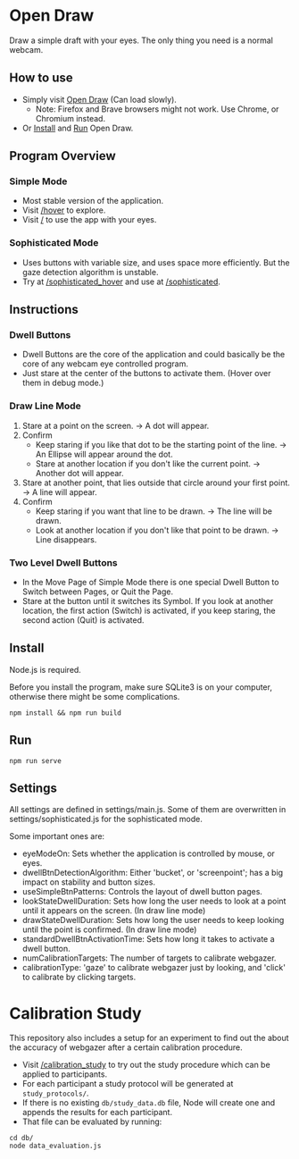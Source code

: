 # Open Draw

Draw a simple draft with your eyes. The only thing you need is a normal webcam.

## How to use

- Simply visit [Open Draw](https://open-draw.onrender.com) (Can load slowly).
  - Note: Firefox and Brave browsers might not work. Use Chrome, or Chromium instead.
- Or [Install](#install) and [Run](#run) Open Draw.

## Program Overview

### Simple Mode
- Most stable version of the application.
- Visit [/hover](https://open-draw.onrender.com/hover) to explore.
- Visit [/](https://open-draw.onrender.com/) to use the app with your eyes.

### Sophisticated Mode
- Uses buttons with variable size, and uses space more efficiently. But the gaze detection algorithm is unstable.
- Try at [/sophisticated_hover](https://open-draw.onrender.com/sophisticated_hover) and use at [/sophisticated](https://open-draw.onrender.com/sophisticated).

## Instructions

### Dwell Buttons

- Dwell Buttons are the core of the application and could basically be the core of any webcam eye controlled program.
- Just stare at the center of the buttons to activate them. (Hover over them in debug mode.)

### Draw Line Mode

1. Stare at a point on the screen. → A dot will appear.
2. Confirm
    - Keep staring if you like that dot to be the starting point of the line. → An Ellipse will appear around the dot.
    - Stare at another location if you don't like the current point. → Another dot will appear.
3. Stare at another point, that lies outside that circle around your first point. → A line will appear.
4. Confirm
    - Keep staring if you want that line to be drawn. → The line will be drawn.
    - Look at another location if you don't like that point to be drawn. → Line disappears.

### Two Level Dwell Buttons

- In the Move Page of Simple Mode there is one special Dwell Button to Switch between Pages, or Quit the Page.
- Stare at the button until it switches its Symbol. If you look at another location, the first action (Switch) is activated, if you keep staring, the second action (Quit) is activated.

## Install

Node.js is required.

Before you install the program, make sure SQLite3 is on your computer, otherwise there might be some complications.

```console
npm install && npm run build
```

## Run
```console
npm run serve
```

## Settings

All settings are defined in settings/main.js. Some of them are overwritten in settings/sophisticated.js for the sophisticated mode.

Some important ones are:
- eyeModeOn: Sets whether the application is controlled by mouse, or eyes.
- dwellBtnDetectionAlgorithm: Either 'bucket', or 'screenpoint'; has a big impact on stability and button sizes.
- useSimpleBtnPatterns: Controls the layout of dwell button pages.
- lookStateDwellDuration: Sets how long the user needs to look at a point until it appears on the screen. (In draw line mode)
- drawStateDwellDuration: Sets how long the user needs to keep looking until the point is confirmed. (In draw line mode)
- standardDwellBtnActivationTime: Sets how long it takes to activate a dwell button.
- numCalibrationTargets: The number of targets to calibrate webgazer.
- calibrationType: 'gaze' to calibrate webgazer just by looking, and 'click' to calibrate by clicking targets.

# Calibration Study

This repository also includes a setup for an experiment to find out the about the accuracy of webgazer after a certain calibration procedure.

- Visit [/calibration_study](https://open-draw-project.org/calibration-study) to try out the study procedure which can be applied to participants.
- For each participant a study protocol will be generated at `study_protocols/`.
- If there is no existing `db/study_data.db` file, Node will create one and appends the results for each participant.
- That file can be evaluated by running:
```console
cd db/
node data_evaluation.js
```
